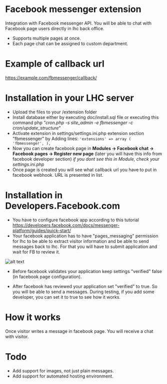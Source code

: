 # Facebook messenger extension
Integration with Facebook messenger API. You will be able to chat with Facebook page users directly in lhc back office.
 * Supports multiple pages at once.
 * Each page chat can be assigned to custom department.

# Example of callback url
https://example.com/fbmessenger/callback/<id>

# Installation in your LHC server
* Upload the files to your /extension folder
* Install database either by executing doc/install.sql file or executing this command php _"cron.php -s site_admin -e fbmessenger -c cron/update_structure"_
* Activate extension in settings/settings.ini.php extension section "fbmessenger" by Adding lines: 
<code>'extensions' =>  array (  'fbmessenger',  ),	</code> 
* Now you can create facebook page in **Modules -> Facebook chat -> Facebook pages -> Register new page** (later you will have this info from facebook developer section) _if you dont see this in Module, check your settings.ini.php_
* Once page is created you will see what callback url you have to put in facebook webhook. URL is presented in list.

# Installation in Developers.Facebook.com
 
 * You have to configure facebook app according to this tutorial https://developers.facebook.com/docs/messenger-platform/guides/quick-start/
 * Your facebook application has to have "pages_messaging" permission for lhc to be able to extract visitor information and be able to send messages back to lhc. For that you will have to submit application and wait for FB to review it.
 
 ![alt text](http://chatconclientes.info/github/submit.jpg)
 
 * Before facebook validates your application keep settings "verified" false (in facebook page configuration).
 
 * After facebook has reviewed your application set "verified" to true. So you will be able to send a messages. During testing, if you add some developer, you can set it to true to see how it works.
 
# How it works
Once visitor writes a message in facebook page. You will receive a chat with visitor.

# Todo
 * Add support for images, not just plain messages.
 * Add support for automated hosting environment.
